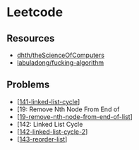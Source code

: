 Leetcode
===

Resources
---

- [dhth/theScienceOfComputers](https://github.com/dhth/theScienceOfComputers/tree/master/dataStructuresAndAlgorithms/src/leetcode)
- [labuladong/fucking-algorithm](https://github.com/labuladong/fucking-algorithm/tree/english)

Problems
---

- [[141-linked-list-cycle]]
- [19: Remove Nth Node From End of
- [[19-remove-nth-node-from-end-of-list]]
- [142: Linked List Cycle
- [[142-linked-list-cycle-2]]
- [[143-reorder-list]]

[//begin]: # "Autogenerated link references for markdown compatibility"
[141-linked-list-cycle]: 141-linked-list-cycle.md "141: Linked List Cycle"
[19-remove-nth-node-from-end-of-list]: 19-remove-nth-node-from-end-of-list.md "19: Remove Nth Node From End of List"
[142-linked-list-cycle-2]: 142-linked-list-cycle-2.md "142: Linked List Cycle 2"
[143-reorder-list]: 143-reorder-list.md "143: Reorder List"
[//end]: # "Autogenerated link references"